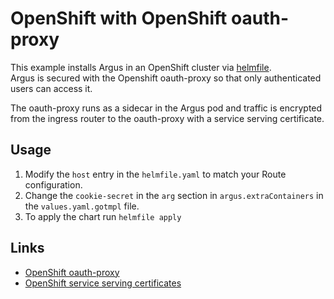# OpenShift with OpenShift oauth-proxy
This example installs Argus in an OpenShift cluster via [helmfile](https://github.com/helmfile/helmfile).  
Argus is secured with the Openshift oauth-proxy so that only authenticated users can access it.

The oauth-proxy runs as a sidecar in the Argus pod and traffic is encrypted from the ingress router to the oauth-proxy with a service serving certificate.

## Usage
1. Modify the `host` entry in the `helmfile.yaml` to match your Route configuration.
2. Change the `cookie-secret` in the `arg` section in `argus.extraContainers` in the `values.yaml.gotmpl` file.
2. To apply the chart run `helmfile apply`

## Links
* [OpenShift oauth-proxy](https://github.com/openshift/oauth-proxy)
* [OpenShift service serving certificates](https://docs.openshift.com/container-platform/4.12/security/certificates/service-serving-certificate.html)
